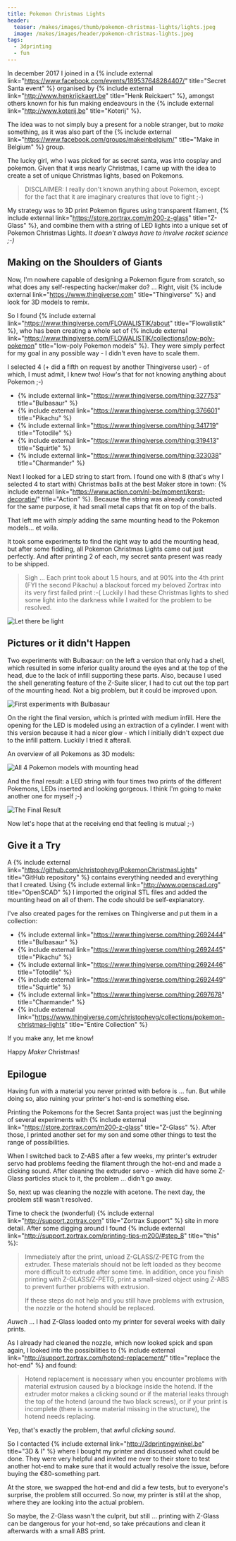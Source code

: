 ```yaml
---
title: Pokemon Christmas Lights
header:
  teaser: /makes/images/thumb/pokemon-christmas-lights/lights.jpeg
  image: /makes/images/header/pokemon-christmas-lights.jpeg
tags:
  - 3dprinting
  - fun
---
```


In december 2017 I joined in a {% include external link="https://www.facebook.com/events/189537648284407/" title="Secret Santa event" %} organised by {% include external link="http://www.henkrijckaert.be" title="Henk Reickaert" %}, amongst others known for his fun making endeavours in the {% include external link="http://www.koterij.be" title="Koterij" %}.

The idea was to not simply buy a present for a noble stranger, but to _make_ something, as it was also part of the {% include external link="https://www.facebook.com/groups/makeinbelgium/" title="Make in Belgium" %} group.

The lucky girl, who I was picked for as secret santa, was into cosplay and pokemon. Given that it was nearly Christmas, I came up with the idea to create a set of unique Christmas lights, based on Pokemons.

> DISCLAIMER: I really don't known anything about Pokemon, except for the fact that it are imaginary creatures that love to fight ;-)

My strategy was to 3D print Pokemon figures using transparent filament, {% include external link="https://store.zortrax.com/m200-z-glass" title="Z-Glass" %}, and combine them with a string of LED lights into a unique set of Pokemon Christmas Lights. _It doesn't always have to involve rocket science ;-)_

## Making on the Shoulders of Giants

Now, I'm nowhere capable of designing a Pokemon figure from scratch, so what does any self-respecting hacker/maker do? ... Right, visit {% include external link="https://www.thingiverse.com" title="Thingiverse" %} and look for 3D models to remix.

So I found {% include external link="https://www.thingiverse.com/FLOWALISTIK/about" title="Flowalistik" %}, who has been creating a whole set of {% include external link="https://www.thingiverse.com/FLOWALISTIK/collections/low-poly-pokemon" title="low-poly Pokemon models" %}. They were simply perfect for my goal in any possible way - I didn't even have to scale them.

I selected 4 (+ did a fifth on request by another Thingiverse user) - of which, I must admit, I knew two! How's that for not knowing anything about Pokemon ;-)

* {% include external link="https://www.thingiverse.com/thing:327753" title="Bulbasaur" %}
* {% include external link="https://www.thingiverse.com/thing:376601" title="Pikachu" %}
* {% include external link="https://www.thingiverse.com/thing:341719" title="Totodile" %}
* {% include external link="https://www.thingiverse.com/thing:319413" title="Squirtle" %}
* {% include external link="https://www.thingiverse.com/thing:323038" title="Charmander" %}

Next I looked for a LED string to start from. I found one with 8 (that's why I selected 4 to start with) Christmas balls at the best Maker store in town: {% include external link="https://www.action.com/nl-be/moment/kerst-decoratie/" title="Action" %}. Because the string was already constructed for the same purpose, it had small metal caps that fit on top of the balls.

That left me with _simply_ adding the same mounting head to the Pokemon models... et voila.

It took some experiments to find the right way to add the mounting head, but after some fiddling, all Pokemon Christmas Lights came out just perfectly. And after printing 2 of each, my secret santa present was ready to be shipped.

> Sigh ... Each print took about 1.5 hours, and at 90% into the 4th print (FYI the second Pikachu) a blackout forced my beloved Zortrax into its very first failed print :-( Luckily I had these Christmas lights to shed some light into the darkness while I waited for the problem to be resolved.

![Let there be light](images/thumb/pokemon-christmas-lights/blackout.jpeg)

## Pictures or it didn't Happen

Two experiments with Bulbasaur: on the left a version that only had a shell, which resulted in some inferior quality around the eyes and at the top of the head, due to the lack of infill supporting these parts. Also, because I used the shell generating feature of the Z-Suite slicer, I had to cut out the top part of the mounting head. Not a big problem, but it could be improved upon.

![First experiments with Bulbasaur](images/thumb/pokemon-christmas-lights/bulbasaur-experiments.jpeg)

On the right the final version, which is printed with medium infill. Here the opening for the LED is modeled using an extraction of a cylinder. I went with this version because it had a nicer glow - which I initially didn't expect due to the infill pattern. Luckily I tried it afterall.

An overview of all Pokemons as 3D models:

![All 4 Pokemon models with mounting head](images/full/pokemon-christmas-lights/model.png)

And the final result: a LED string with four times two prints of the different Pokemons, LEDs inserted and looking gorgeous. I think I'm going to make another one for myself ;-)

![The Final Result](images/thumb/pokemon-christmas-lights/more.jpeg)

Now let's hope that at the receiving end that feeling is mutual ;-)

## Give it a Try

A {% include external link="https://github.com/christophevg/PokemonChristmasLights" title="GitHub repository" %} contains everything needed and everything that I created. Using {% include external link="http://www.openscad.org" title="OpenSCAD" %} I imported the original STL files and added the mounting head on all of them. The code should be self-explanatory.

I've also created pages for the remixes on Thingiverse and put them in a collection:

* {% include external link="https://www.thingiverse.com/thing:2692444" title="Bulbasaur" %}
* {% include external link="https://www.thingiverse.com/thing:2692445" title="Pikachu" %}
* {% include external link="https://www.thingiverse.com/thing:2692446" title="Totodile" %}
* {% include external link="https://www.thingiverse.com/thing:2692449" title="Squirtle" %}
* {% include external link="https://www.thingiverse.com/thing:2697678" title="Charmander" %}
* {% include external link="https://www.thingiverse.com/christophevg/collections/pokemon-christmas-lights" title="Entire Collection" %}

If you make any, let me know!

Happy _Maker_ Christmas!

## Epilogue

Having fun with a material you never printed with before is ... fun. But while doing so, also ruining your printer's hot-end is something else.

Printing the Pokemons for the Secret Santa project was just the beginning of several experiments with {% include external link="https://store.zortrax.com/m200-z-glass" title="Z-Glass" %}. After those, I printed another set for my son and some other things to test the range of possibilities.

When I switched back to Z-ABS after a few weeks, my printer's extruder servo had problems feeding the filament through the hot-end and made a clicking sound. After cleaning the extruder servo - which did have some Z-Glass particles stuck to it, the problem ... didn't go away.

So, next up was cleaning the nozzle with acetone. The next day, the problem still wasn't resolved.

Time to check the (wonderful)  {% include external link="http://support.zortrax.com" title="Zortrax Support" %} site in more detail. After some digging around I found {% include external link="http://support.zortrax.com/printing-tips-m200/#step_8" title="this" %}:

> Immediately after the print, unload Z-GLASS/Z-PETG from the extruder. These materials should not be left loaded as they become more difficult to extrude after some time. In addition, once you finish printing with Z-GLASS/Z-PETG, print a small-sized object using Z-ABS to prevent further problems with extrusion.
>
> If these steps do not help and you still have problems with extrusion, the nozzle or the hotend should be replaced.

_Auwch_ ... I had Z-Glass loaded onto my printer for several weeks with daily prints.

As I already had cleaned the nozzle, which now looked spick and span again, I looked into the possibilities to {% include external link="http://support.zortrax.com/hotend-replacement/" title="replace the hot-end" %} and found:

> Hotend replacement is necessary when you encounter problems with material extrusion caused by a blockage inside the hotend. If the extruder motor makes a clicking sound or if the material leaks through the top of the hotend (around the two black screws), or if your print is incomplete (there is some material missing in the structure), the hotend needs replacing.

Yep, that's exactly the problem, that awful _clicking sound_.

So I contacted {% include external link="http://3dprintingwinkel.be" title="3D & I" %} where I bought my printer and discussed what could be done. They were very helpful and invited me over to their store to test another hot-end to make sure that it would actually resolve the issue, before buying the &euro;80-something part. 

At the store, we swapped the hot-end and did a few tests, but to everyone's surprise, the problem still occurred. So now, my printer is still at the shop, where they are looking into the actual problem.

So maybe, the Z-Glass wasn't the culprit, but still ... printing with Z-Glass can be dangerous for your hot-end, so take précautions and clean it afterwards with a small ABS print.

